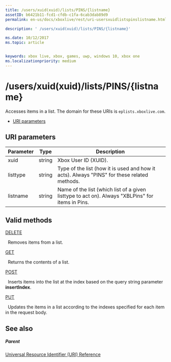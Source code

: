 ```yaml
---
title: /users/xuid(xuid)/lists/PINS/{listname}
assetID: b6421b11-fcd1-cfdb-c1fa-6cab3dab89d9
permalink: en-us/docs/xboxlive/rest/uri-usersxuidlistspinslistname.html

description: ' /users/xuid(xuid)/lists/PINS/{listname}'

ms.date: 10/12/2017
ms.topic: article


keywords: xbox live, xbox, games, uwp, windows 10, xbox one
ms.localizationpriority: medium
---
```



# /users/xuid(xuid)/lists/PINS/{listname}
Accesses items in a list. 
The domain for these URIs is `eplists.xboxlive.com`.
 
  * [URI parameters](#ID4EV)
 
<a id="ID4EV"></a>

 
## URI parameters
 
| Parameter| Type| Description| 
| --- | --- | --- | 
| xuid| string| Xbox User ID (XUID).| 
| listtype| string| Type of the list (how it is used and how it acts). Always "PINS" for these related methods.| 
| listname| string| Name of the list (which list of a given listtype to act on). Always "XBLPins" for items in Pins.| 
  
<a id="ID4EGC"></a>

 
## Valid methods

[DELETE](uri-usersxuidlistspinslistnamedelete.md)

&nbsp;&nbsp;Removes items from a list.

[GET](uri-usersxuidlistspinslistnameget.md)

&nbsp;&nbsp;Returns the contents of a list.

[POST](uri-usersxuidlistspinslistnamepost.md)

&nbsp;&nbsp;Inserts items into the list at the index based on the query string parameter **insertIndex**.

[PUT](uri-usersxuidlistspinslistnameput.md)

&nbsp;&nbsp;Updates the items in a list according to the indexes specified for each item in the request body.
 
<a id="ID4EZC"></a>

 
## See also
 
<a id="ID4E2C"></a>

 
##### Parent 

[Universal Resource Identifier (URI) Reference](../atoc-xboxlivews-reference-uris.md)

   